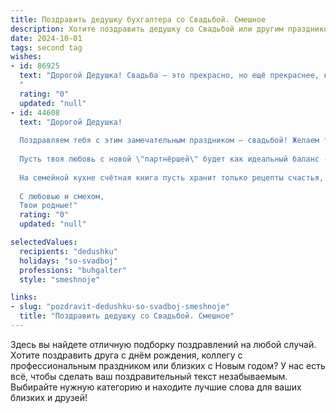 ```yaml
---
title: Поздравить дедушку бухгалтера со Свадьбой. Смешное
description: Хотите поздравить дедушку со Свадьбой или другим праздником? Наш ИИ создаст незабываемое поздравление, а вы обязательно выделитесь среди других.  
date: 2024-10-01
tags: second tag
wishes:
- id: 86925
  text: "Дорогой Дедушка! Свадьба – это прекрасно, но ещё прекраснее, когда ты, опытный бухгалтер, можешь подсчитать, сколько сэкономил на этом торжестве!  Пусть ваша семейная жизнь будет такой же прибыльной, как и твоя карьера,  а баланс счастья всегда будет положительным!  Горько! (Но не очень, берегите печень!)
  "
  rating: "0"
  updated: "null"
- id: 44608
  text: "Дорогой Дедушка!
  
  Поздравляем тебя с этим замечательным праздником — свадьбой! Желаем тебе в новом статусе не только навыков бухгалтера, чтобы вести семейный бюджет без штрафов и переплат, но и умения делать «прибыль» от совместных прогулок и уютных вечеров!
  
  Пусть твоя любовь с новой \"партнёршей\" будет как идеальный баланс - ни дебет не должен превышать кредит, ни печали не подрывать радость! Пусть каждый день будет в плюсе, а вечера – с хорошим вкусом, блинами и шутками, которые всегда в плюсе!
  
  На семейной кухне счётная книга пусть хранит только рецепты счастья, а странички заполняют воспоминания о веселых моментах! Желаем, чтобы ваша жизнь была радостным и ярким отчётом, полным интересных строчек!
  
  С любовью и смехом,
  Твои родные!"
  rating: "0"
  updated: "null"

selectedValues:
  recipients: "dedushku"
  holidays: "so-svadboj"
  professions: "buhgalter"
  style: "smeshnoje"

links:
- slug: "pozdravit-dedushku-so-svadboj-smeshnoje"
  title: "Поздравить дедушку со Свадьбой. Смешное"
---
```


Здесь вы найдете отличную подборку поздравлений на любой случай.
Хотите поздравить друга с днём рождения, коллегу с профессиональным праздником или близких с Новым годом? У нас есть всё, чтобы сделать ваш поздравительный текст незабываемым. Выбирайте нужную категорию и находите лучшие слова для ваших близких и друзей!

